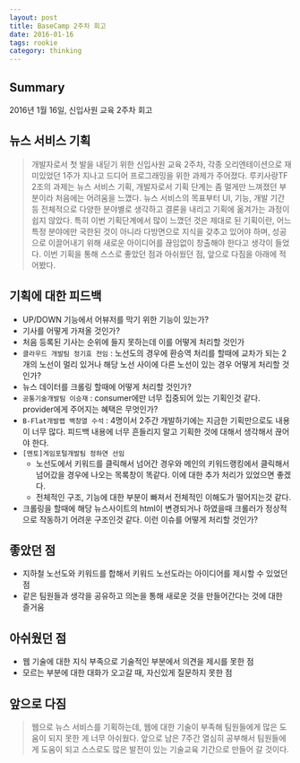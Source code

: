 ```yaml
---
layout: post
title: BaseCamp 2주차 회고
date: 2016-01-16
tags: rookie
category: thinking
---
```


Summary
--------
2016년 1월 16일, 신입사원 교육 2주차 회고


뉴스 서비스 기획
----------------
> 개발자로서 첫 발을 내딛기 위한 신입사원 교육 2주차, 각종 오리엔테이션으로 재미있었던 1주가 지나고 드디어 프로그래밍을 위한 과제가 주어졌다.
루키사랑TF 2조의 과제는 뉴스 서비스 기획, 개발자로서 기획 단계는 좀 멀게만 느껴졌던 부분이라 처음에는 어려움을 느꼈다. 뉴스 서비스의 목표부터 
UI, 기능, 개발 기간 등 전체적으로 다양한 분야별로 생각하고 결론을 내리고 기획에 옮겨가는 과정이 쉽지 않았다. 특히 이번 기획단계에서 
많이 느꼈던 것은 제대로 된 기획이란, 어느 특정 분야에만 국한된 것이 아니라 다방면으로 지식을 갖추고 있어야 하며, 성공으로 이끌어내기 위해 
새로운 아이디어를 끊임없이 창출해야 한다고 생각이 들었다. 이번 기획을 통해 스스로 좋았던 점과 아쉬웠던 점, 앞으로 다짐을 아래에 적어봤다.

기획에 대한 피드백
---
- UP/DOWN 기능에서 어뷰저를 막기 위한 기능이 있는가?
- 기사를 어떻게 가져올 것인가?
- 처음 등록된 기사는 순위에 들지 못하는데 이를 어떻게 처리할 것인가
- `클라우드 개발팀 정기효 전임` : 노선도의 경우에 환승역 처리를 할때에 교차가 되는 2개의 노선이 멀리 있거나 해당 노선 사이에 다른 노선이 있는 경우 어떻게 처리할 것인가?
- 뉴스 데이터를 크롤링 할때에 어떻게 처리할 것인가?
- `공통기술개발팀 이승재` : consumer에만 너무 집중되어 있는 기획인것 같다. provider에게 주어지는 혜택은 무엇인가?
- `B-Flat개발랩 백창열 수석` : 4명이서 2주간 개발하기에는 지금한 기획만으로도 내용이 너무 많다. 피드백 내용에 너무 흔들리지 말고 기획한 것에 대해서 생각해서 끊어야 한다.
- `[멘토]게임포털개발팀 정하연 선임` 
  - 노선도에서 키워드를 클릭해서 넘어간 경우와 메인의 키워드랭킹에서 클릭해서 넘어갔을 경우에 나오는 목록창이 똑같다. 이에 대한 추가 처리가 있었으면 좋겠다.
  -  전체적인 구조, 기능에 대한 부분이 빠져서 전체적인 이해도가 떨어지는것 같다.
- 크롤링을 할때에 해당 뉴스사이트의 html이 변경되거나 하였을때 크롤러가 정상적으로 작동하기 어려운 구조인것 같다. 이런 이슈를 어떻게 처리할 것인가?



좋았던 점
---
* 지하철 노선도와 키워드를 합해서 키워드 노선도라는 아이디어를 제시할 수 있었던 점
* 같은 팀원들과 생각을 공유하고 의논을 통해 새로운 것을 만들어간다는 것에 대한 즐거움


아쉬웠던 점
---
* 웹 기술에 대한 지식 부족으로 기술적인 부분에서 의견을 제시를 못한 점
* 모르는 부분에 대한 대화가 오고갈 때, 자신있게 질문하지 못한 점

앞으로 다짐
----
>웹으로 뉴스 서비스를 기획하는데, 웹에 대한 기술이 부족해 팀원들에게 많은 도움이 되지
 못한 게 너무 아쉬웠다. 앞으로 남은 7주간 열심히 공부해서 팀원들에게 도움이 되고 
 스스로도 많은 발전이 있는 기술교육 기간으로 만들어 갈 것이다.